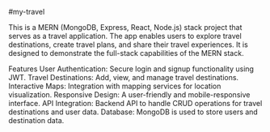#my-travel

This is a MERN (MongoDB, Express, React, Node.js) stack project that serves as a travel application. The app enables users to explore travel destinations, create travel plans, and share their travel experiences. It is designed to demonstrate the full-stack capabilities of the MERN stack.

Features
User Authentication: Secure login and signup functionality using JWT.
Travel Destinations: Add, view, and manage travel destinations.
Interactive Maps: Integration with mapping services for location visualization.
Responsive Design: A user-friendly and mobile-responsive interface.
API Integration: Backend API to handle CRUD operations for travel destinations and user data.
Database: MongoDB is used to store users and destination data.
